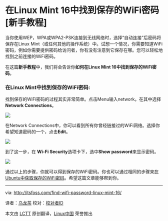 在Linux Mint 16中找到保存的WiFi密码[新手教程]
================================================================================

当你使用WEP，WPA或WPA2-PSK连接到无线网络时，选择“自动连接”后密码将保存在Linux Mint（或任何其他的操作系统）中。试想一个情况，你需要知道WiFi密码，例如你需要提供密码给访问者，你有没有注意到它保存在哪。您可以轻松地找到之前连接的WiFi密码。

在这篇**新手教程**中，我们将会告诉你**如何在Linux Mint 16中找到保存的WiFi密码**。

### 在Linux Mint中找到保存的WiFi密码: ###

找到保存的WiFi密码的过程其实非常简单。点击Menu输入network。在其中选择**Network Connections**。

![](http://itsfoss.com/wp-content/uploads/2014/01/Saved-Wifi-Password-1.jpeg)

在Network Connections中，你可以看到所有你曾经链接过的WiFi网络。选择你希望知道密码的一个，点击**Edit**。

![](http://itsfoss.com/wp-content/uploads/2014/01/Saved-Wifi-Password-2.png)

到了这一步，在 **Wi-Fi Security**选项卡下，选中**Show password**来显示密码。

![](http://itsfoss.com/wp-content/uploads/2014/01/Saved-Wifi-Password-3.png)

通过以上的步骤，你就可以得到保存的WiFi密码。你也可以通过相同的步骤来[在Ubuntu中获取保存的WiFi密码][1]。希望这篇文章能够帮到你。

--------------------------------------------------------------------------------

via: http://itsfoss.com/find-wifi-password-linux-mint-16/

译者：[乌龙茶](https://github.com/yechunxiao19) 校对：[校对者ID](https://github.com/校对者ID)

本文由 [LCTT](https://github.com/LCTT/TranslateProject) 原创翻译，[Linux中国](http://linux.cn/) 荣誉推出

[1]:http://itsfoss.com/how-to-find-saved-wireless-wifi-passwords-ubuntu/
 
